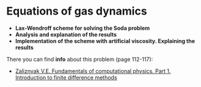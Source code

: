# Equations of gas dynamics
* **Lax-Wendroff scheme for solving the Soda problem**
* **Analysis and explanation of the results**
* **Implementation of the scheme with artificial viscosity. Explaining the results**

There you can find **info** about this problem (page 112-117):

* [Zaliznyak V.E. Fundamentals of computational physics. Part 1. Introduction to finite difference methods](https://vk.com/doc229684649_441129307?hash=BA6LAuFAbISPQMW86kRtpxP5E0do6NrUlTYF4DH8cr4&dl=pjcdYt44FxMhaiRoyYzsh3UfzQ0H3oCPC8IZniOOGyz#page=112)
